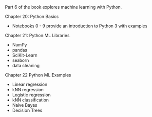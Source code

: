 Part 6 of the book explores machine learning with Python. 

Chapter 20: Python Basics
* Notebooks 0 - 9 provide an introduction to Python 3 with examples

Chapter 21: Python ML Libraries
* NumPy
* pandas
* SciKit-Learn
* seaborn
* data cleaning

Chapter 22 Python ML Examples
* Linear regression
* kNN regression
* Logistic regression
* kNN classification
* Naive Bayes
* Decision Trees
